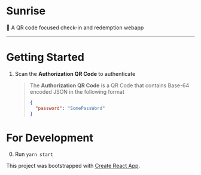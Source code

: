 # Sunrise
🌅 A QR code focused check-in and redemption webapp

---
# Getting Started
1. Scan the **Authorization QR Code** to authenticate
    > The **Authorization QR Code** is a QR Code that contains Base-64 encoded JSON in the following format
    >```json
    >{
    >   "password": "SomePassWord"
    >}
    >```

# For Development
0. Run `yarn start`

This project was bootstrapped with [Create React App](https://github.com/facebook/create-react-app).